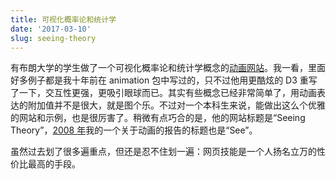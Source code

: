 ```yaml
---
title: 可视化概率论和统计学
date: '2017-03-10'
slug: seeing-theory
---
```


有布朗大学的学生做了一个可视化概率论和统计学概念的[动画网站](http://students.brown.edu/seeing-theory/)。我一看，里面好多例子都是我十年前在 animation 包中写过的，只不过他用更酷炫的 D3 重写了一下，交互性更强，更吸引眼球而已。其实有些概念已经非常简单了，用动画表达的附加值并不是很大，就是图个乐。不过对一个本科生来说，能做出这么个优雅的网站和示例，也是很厉害了。稍微有点巧合的是，他的网站标题是“Seeing Theory”，[2008 年](/cn/vitae/)我的一个关于动画的报告的标题也是“See”。

虽然过去划了很多遍重点，但还是忍不住划一遍：网页技能是一个人扬名立万的性价比最高的手段。

